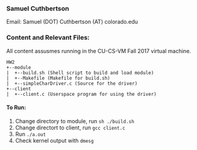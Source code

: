 ### Samuel Cuthbertson 
Email: Samuel (DOT) Cuthbertson (AT) colorado.edu

### Content and Relevant Files:
All content assusmes running in the CU-CS-VM Fall 2017 virtual machine. 
```
HW2
+--module
|  +--build.sh (Shell script to build and load module)
|  +--Makefile (Makefile for build.sh)
|  +--simpleCharDriver.c (Source for the driver)
+--client
|  +--client.c (Userspace program for using the driver)
```
#### To Run:
1. Change directory to module, run ``sh ./build.sh``
2. Change directort to client, run ``gcc client.c``
3. Run ``./a.out``
4. Check kernel output with ``dmesg``
